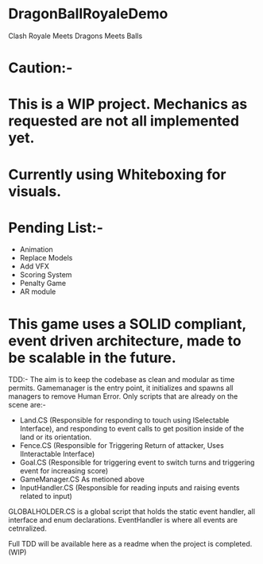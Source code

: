 # DragonBallRoyaleDemo
Clash Royale Meets Dragons Meets Balls

# Caution:- 
# This is a WIP project. Mechanics as requested are not all implemented yet. 
# Currently using Whiteboxing for visuals. 

# Pending List:- 
- Animation
- Replace Models
- Add VFX
- Scoring System
- Penalty Game
- AR module

# This game uses a SOLID compliant, event driven architecture, made to be scalable in the future.

TDD:- 
The aim is to keep the codebase as clean and modular as time permits. 
Gamemanager is the entry point, it initializes and spawns all managers to remove Human Error. 
Only scripts that are already on the scene are:- 
- Land.CS (Responsible for responding to touch using ISelectable Interface), and responding to event calls to get position inside of the land or its orientation. 
- Fence.CS (Responsible for Triggering Return of attacker, Uses IInteractable Interface)
- Goal.CS (Responsible for triggering event to switch turns and triggering event for increasing score)
- GameManager.CS As metioned above
- InputHandler.CS (Responsible for reading inputs and raising events related to input)

GLOBALHOLDER.CS is a global script that holds the static event handler, all interface and enum declarations. 
EventHandler is where all events are cetnralized. 

 Full TDD will be available here as a readme when the project is completed. (WIP) 
